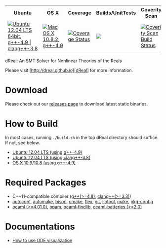 <table>
  <tr>
    <th>Ubuntu</th>
    <th>OS X</th>
    <th>Coverage</th>
    <th>Builds/UnitTests</th>
    <th>Coverity Scan</th>
  </tr>
  <tr>
    <td><a href="https://travis-ci.org/dreal/dreal3"><img src="https://travis-ci.org/dreal/dreal3.svg?branch=master" title="Ubuntu 12.04 LTS 64bit, g++-4.9 | clang++-3.8"/></a></td>
    <td><a href="https://travis-ci.org/soonhokong/dReal-osx"><img src="https://travis-ci.org/soonhokong/dReal-osx.svg?branch=master" title="Mac OS X 10.8.2, g++-4.9"/></a></td>
    <td><a href='https://coveralls.io/r/dreal/dreal3'><img src='https://coveralls.io/repos/dreal/dreal3/badge.svg?branch=master%0A' alt='Coverage Status' /></a></td>
    <td><a href="http://borel.modck.cs.cmu.edu/CDash/index.php?project=dReal"><img src="https://dreal.github.io/images/cdash.svg"/></a></td>
    <td><a href="https://scan.coverity.com/projects/2152"><img alt="Coverity Scan Build Status" src="https://scan.coverity.com/projects/2152/badge.svg"/></a></td>
  </tr>
</table>


dReal: An SMT Solver for Nonlinear Theories of the Reals

Please visit [http://dreal.github.io][dReal] for more information.

[dReal]: http://dreal.github.io


Download
========
Please check out our [releases page][release] to download latest static binaries.

[release]: https://github.com/dreal/dreal3/releases


How to Build
==================

In most cases, running ``./build.sh`` in the top dReal directory should suffice. If not, see below.

 - [Ubuntu 12.04 LTS (using g++-4.9)][ubuntu-gcc]
 - [Ubuntu 12.04 LTS (using clang++-3.8)][ubuntu-clang]
 - [OS X 10.9/10.8 (using g++-4.9)][osx-gcc]

[ubuntu-gcc]: doc/ubuntu-gcc.md
[ubuntu-clang]: doc/ubuntu-clang.md
[osx-gcc]: doc/osx-gcc.md


Required Packages
=================

 - C++11-compatible compiler ([g++(>=4.8)][gcc], [clang++(>=3.3)][clang])
 - [autoconf][autoconf], [automake][automake], [bison][bison],
   [cmake][cmake], [flex][flex], [git][git], [libtool][libtool], [make][make],
   [pkg-config][pkg-config]
 - [ocaml (>=4.01.0)][ocaml], [opam][opam], [ocaml-findlib][ocaml-findlib], [ocaml-batteries (>=2.0)][ocaml-batteries]

[automake]: http://www.gnu.org/software/automake
[autoconf]: http://www.gnu.org/software/autoconf
[make]: http://www.gnu.org/software/make
[libtool]: http://www.gnu.org/software/libtool
[gcc]: http://gcc.gnu.org/projects/cxx0x.html
[git]: http://git-scm.com
[clang]: http://clang.llvm.org/cxx_status.html
[cmake]:http://www.cmake.org/cmake/resources/software.html
[bison]: http://www.gnu.org/software/bison
[flex]: http://flex.sourceforge.net
[ocaml]: http://ocaml.org
[opam]: http://opam.ocamlpro.com
[ocaml-findlib]: http://projects.camlcity.org/projects/findlib.html
[ocaml-batteries]: http://batteries.forge.ocamlcore.org
[pkg-config]: http://www.freedesktop.org/wiki/Software/pkg-config


Documentations
==============

 - [How to use ODE visualization][ode-vis]

[ode-vis]: doc/ode-visualization.md

